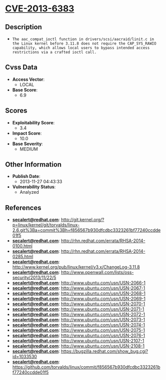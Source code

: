 
# [CVE-2013-6383](https://cve.mitre.org/cgi-bin/cvename.cgi?name=CVE-2013-6383)

## Description

- `The aac_compat_ioctl function in drivers/scsi/aacraid/linit.c in the Linux kernel before 3.11.8 does not require the CAP_SYS_RAWIO capability, which allows local users to bypass intended access restrictions via a crafted ioctl call.`

## Cvss Data

- **Access Vector**:
  - LOCAL
- **Base Score**:
  - 6.9

## Scores

- **Exploitability Score**:
  - 3.4
- **Impact Score**:
  - 10.0
- **Base Severity**:
  - MEDIUM

## Other Information

- **Publish Date**:
  - 2013-11-27 04:43:33
- **Vulnerability Status**:
  - Analyzed

## References

- **secalert@redhat.com**: http://git.kernel.org/?p=linux/kernel/git/torvalds/linux-2.6.git%3Ba=commit%3Bh=f856567b930dfcdbc3323261bf77240ccdde01f5
- **secalert@redhat.com**: http://rhn.redhat.com/errata/RHSA-2014-0100.html
- **secalert@redhat.com**: http://rhn.redhat.com/errata/RHSA-2014-0285.html
- **secalert@redhat.com**: http://www.kernel.org/pub/linux/kernel/v3.x/ChangeLog-3.11.8
- **secalert@redhat.com**: http://www.openwall.com/lists/oss-security/2013/11/22/5
- **secalert@redhat.com**: http://www.ubuntu.com/usn/USN-2066-1
- **secalert@redhat.com**: http://www.ubuntu.com/usn/USN-2067-1
- **secalert@redhat.com**: http://www.ubuntu.com/usn/USN-2068-1
- **secalert@redhat.com**: http://www.ubuntu.com/usn/USN-2069-1
- **secalert@redhat.com**: http://www.ubuntu.com/usn/USN-2070-1
- **secalert@redhat.com**: http://www.ubuntu.com/usn/USN-2071-1
- **secalert@redhat.com**: http://www.ubuntu.com/usn/USN-2072-1
- **secalert@redhat.com**: http://www.ubuntu.com/usn/USN-2073-1
- **secalert@redhat.com**: http://www.ubuntu.com/usn/USN-2074-1
- **secalert@redhat.com**: http://www.ubuntu.com/usn/USN-2075-1
- **secalert@redhat.com**: http://www.ubuntu.com/usn/USN-2076-1
- **secalert@redhat.com**: http://www.ubuntu.com/usn/USN-2107-1
- **secalert@redhat.com**: http://www.ubuntu.com/usn/USN-2108-1
- **secalert@redhat.com**: https://bugzilla.redhat.com/show_bug.cgi?id=1033530
- **secalert@redhat.com**: https://github.com/torvalds/linux/commit/f856567b930dfcdbc3323261bf77240ccdde01f5
